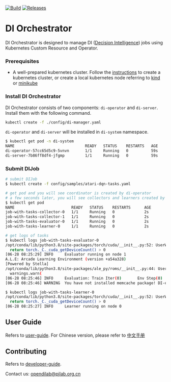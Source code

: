 [![Build](https://github.com/opendilab/DI-orchestrator/actions/workflows/build.yaml/badge.svg?branch=main)](https://github.com/opendilab/DI-orchestrator/actions/workflows/build.yaml) [![Releases](https://github.com/opendilab/DI-orchestrator/actions/workflows/release.yaml/badge.svg)](https://github.com/opendilab/DI-orchestrator/actions/workflows/release.yaml)
# DI Orchestrator

DI Orchestrator is designed to manage DI ([Decision Intelligence](https://github.com/opendilab/DI-engine/)) jobs using Kubernetes Custom Resource and Operator.

### Prerequisites

- A well-prepared kubernetes cluster. Follow the [instructions](https://kubernetes.io/docs/setup/production-environment/tools/kubeadm/create-cluster-kubeadm/) to create a kubernetes cluster, or create a local kubernetes node referring to [kind](https://kind.sigs.k8s.io/docs/user/quick-start/) or [minikube](https://minikube.sigs.k8s.io/docs/start/)

### Install DI Orchestrator

DI Orchestrator consists of two components: `di-operator` and `di-server`. Install them with the following command.

```bash
kubectl create -f ./config/di-manager.yaml
```

`di-operator` and `di-server` will be installed in `di-system` namespace.

```bash
$ kubectl get pod -n di-system
NAME                               READY   STATUS    RESTARTS   AGE
di-operator-57cc65d5c9-5vnvn       1/1     Running   0          59s
di-server-7b86ff8df4-jfgmp         1/1     Running   0          59s
```

### Submit DIJob

```bash
# submit DIJob
$ kubectl create -f config/samples/atari-dqn-tasks.yaml

# get pod and you will see coordinator is created by di-operator
# a few seconds later, you will see collectors and learners created by di-server
$ kubectl get pod
NAME                         READY   STATUS    RESTARTS      AGE
job-with-tasks-collector-0   1/1     Running   0             2s
job-with-tasks-collector-1   1/1     Running   0             2s
job-with-tasks-evaluator-0   1/1     Running   0             2s
job-with-tasks-learner-0     1/1     Running   0             2s

# get logs of tasks
$ kubectl logs job-with-tasks-evaluator-0 
/opt/conda/lib/python3.8/site-packages/torch/cuda/__init__.py:52: UserWarning: CUDA initialization: Found no NVIDIA driver on your system. Please check that you have an NVIDIA GPU and installed a driver from http://www.nvidia.com/Download/index.aspx (Triggered internally at  /opt/conda/conda-bld/pytorch_1607370172916/work/c10/cuda/CUDAFunctions.cpp:100.)
  return torch._C._cuda_getDeviceCount() > 0
[06-28 08:25:29] INFO     Evaluator running on node 1                                                                                                           func.py:58
A.L.E: Arcade Learning Environment (version +a54a328)
[Powered by Stella]
/opt/conda/lib/python3.8/site-packages/ale_py/roms/__init__.py:44: UserWarning: ale_py.roms contains unsupported ROMs: /opt/conda/lib/python3.8/site-packages/AutoROM/roms/{joust.bin, warlords.bin, maze_craze.bin, combat.bin}
  warnings.warn(
[06-28 08:25:46] INFO     Evaluation: Train Iter(0)       Env Step(0)     Eval Reward(-21.000)                                                                  func.py:58
[06-28 08:25:46] WARNING  You have not installed memcache package! DI-engine has changed to some alternatives. 

$ kubectl logs job-with-tasks-learner-0
/opt/conda/lib/python3.8/site-packages/torch/cuda/__init__.py:52: UserWarning: CUDA initialization: Found no NVIDIA driver on your system. Please check that you have an NVIDIA GPU and installed a driver from http://www.nvidia.com/Download/index.aspx (Triggered internally at  /opt/conda/conda-bld/pytorch_1607370172916/work/c10/cuda/CUDAFunctions.cpp:100.)
  return torch._C._cuda_getDeviceCount() > 0
[06-28 08:25:27] INFO     Learner running on node 0
```

## User Guide

Refers to [user-guide](./docs/architecture.md). For Chinese version, please refer to [中文手册](./docs/architecture-cn.md)

## Contributing

Refers to [developer-guide](./docs/developer-guide.md).

Contact us: <opendilab@pjlab.org.cn>
